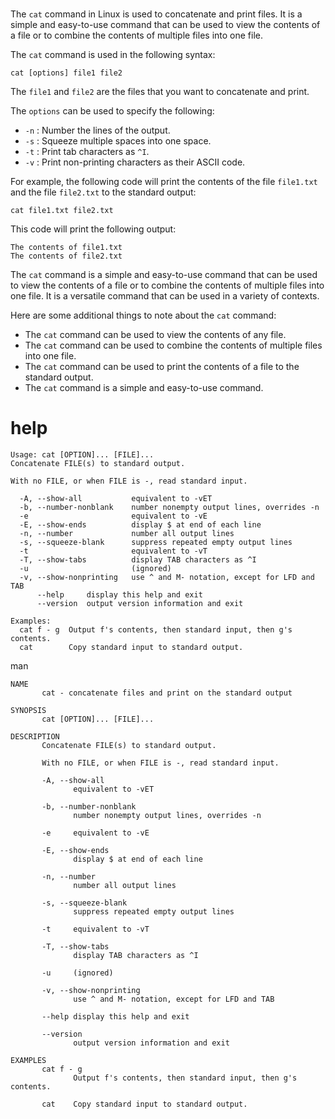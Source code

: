 # 

The `cat` command in Linux is used to concatenate and print files. It is a simple and easy-to-use command that can be used to view the contents of a file or to combine the contents of multiple files into one file.

The `cat` command is used in the following syntax:

```
cat [options] file1 file2
```

The `file1` and `file2` are the files that you want to concatenate and print.

The `options` can be used to specify the following:

* `-n` : Number the lines of the output.
* `-s` : Squeeze multiple spaces into one space.
* `-t` : Print tab characters as `^I`.
* `-v` : Print non-printing characters as their ASCII code.

For example, the following code will print the contents of the file `file1.txt` and the file `file2.txt` to the standard output:

```
cat file1.txt file2.txt
```

This code will print the following output:

```
The contents of file1.txt
The contents of file2.txt
```

The `cat` command is a simple and easy-to-use command that can be used to view the contents of a file or to combine the contents of multiple files into one file. It is a versatile command that can be used in a variety of contexts.

Here are some additional things to note about the `cat` command:

* The `cat` command can be used to view the contents of any file.
* The `cat` command can be used to combine the contents of multiple files into one file.
* The `cat` command can be used to print the contents of a file to the standard output.
* The `cat` command is a simple and easy-to-use command.
# help

```
Usage: cat [OPTION]... [FILE]...
Concatenate FILE(s) to standard output.

With no FILE, or when FILE is -, read standard input.

  -A, --show-all           equivalent to -vET
  -b, --number-nonblank    number nonempty output lines, overrides -n
  -e                       equivalent to -vE
  -E, --show-ends          display $ at end of each line
  -n, --number             number all output lines
  -s, --squeeze-blank      suppress repeated empty output lines
  -t                       equivalent to -vT
  -T, --show-tabs          display TAB characters as ^I
  -u                       (ignored)
  -v, --show-nonprinting   use ^ and M- notation, except for LFD and TAB
      --help     display this help and exit
      --version  output version information and exit

Examples:
  cat f - g  Output f's contents, then standard input, then g's contents.
  cat        Copy standard input to standard output.
```

man

```
NAME
       cat - concatenate files and print on the standard output

SYNOPSIS
       cat [OPTION]... [FILE]...

DESCRIPTION
       Concatenate FILE(s) to standard output.

       With no FILE, or when FILE is -, read standard input.

       -A, --show-all
              equivalent to -vET

       -b, --number-nonblank
              number nonempty output lines, overrides -n

       -e     equivalent to -vE

       -E, --show-ends
              display $ at end of each line

       -n, --number
              number all output lines

       -s, --squeeze-blank
              suppress repeated empty output lines

       -t     equivalent to -vT

       -T, --show-tabs
              display TAB characters as ^I

       -u     (ignored)

       -v, --show-nonprinting
              use ^ and M- notation, except for LFD and TAB

       --help display this help and exit

       --version
              output version information and exit

EXAMPLES
       cat f - g
              Output f's contents, then standard input, then g's contents.

       cat    Copy standard input to standard output.
```
